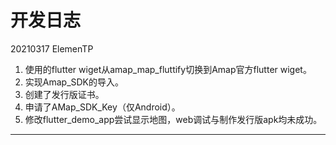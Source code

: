 # 开发日志

20210317 ElemenTP  

1. 使用的flutter wiget从amap_map_fluttify切换到Amap官方flutter wiget。
2. 实现Amap_SDK的导入。
3. 创建了发行版证书。
4. 申请了AMap_SDK_Key（仅Android）。
5. 修改flutter_demo_app尝试显示地图，web调试与制作发行版apk均未成功。
---